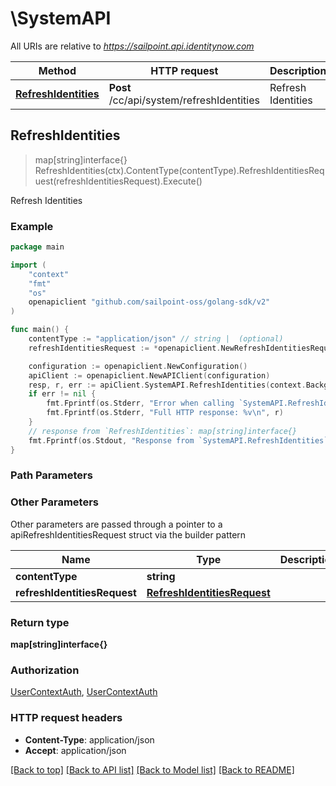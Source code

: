 # \SystemAPI

All URIs are relative to *https://sailpoint.api.identitynow.com*

Method | HTTP request | Description
------------- | ------------- | -------------
[**RefreshIdentities**](SystemAPI.md#RefreshIdentities) | **Post** /cc/api/system/refreshIdentities | Refresh Identities



## RefreshIdentities

> map[string]interface{} RefreshIdentities(ctx).ContentType(contentType).RefreshIdentitiesRequest(refreshIdentitiesRequest).Execute()

Refresh Identities



### Example

```go
package main

import (
    "context"
    "fmt"
    "os"
    openapiclient "github.com/sailpoint-oss/golang-sdk/v2"
)

func main() {
    contentType := "application/json" // string |  (optional)
    refreshIdentitiesRequest := *openapiclient.NewRefreshIdentitiesRequest() // RefreshIdentitiesRequest |  (optional)

    configuration := openapiclient.NewConfiguration()
    apiClient := openapiclient.NewAPIClient(configuration)
    resp, r, err := apiClient.SystemAPI.RefreshIdentities(context.Background()).ContentType(contentType).RefreshIdentitiesRequest(refreshIdentitiesRequest).Execute()
    if err != nil {
        fmt.Fprintf(os.Stderr, "Error when calling `SystemAPI.RefreshIdentities``: %v\n", err)
        fmt.Fprintf(os.Stderr, "Full HTTP response: %v\n", r)
    }
    // response from `RefreshIdentities`: map[string]interface{}
    fmt.Fprintf(os.Stdout, "Response from `SystemAPI.RefreshIdentities`: %v\n", resp)
}
```

### Path Parameters



### Other Parameters

Other parameters are passed through a pointer to a apiRefreshIdentitiesRequest struct via the builder pattern


Name | Type | Description  | Notes
------------- | ------------- | ------------- | -------------
 **contentType** | **string** |  | 
 **refreshIdentitiesRequest** | [**RefreshIdentitiesRequest**](RefreshIdentitiesRequest.md) |  | 

### Return type

**map[string]interface{}**

### Authorization

[UserContextAuth](../README.md#UserContextAuth), [UserContextAuth](../README.md#UserContextAuth)

### HTTP request headers

- **Content-Type**: application/json
- **Accept**: application/json

[[Back to top]](#) [[Back to API list]](../README.md#documentation-for-api-endpoints)
[[Back to Model list]](../README.md#documentation-for-models)
[[Back to README]](../README.md)

